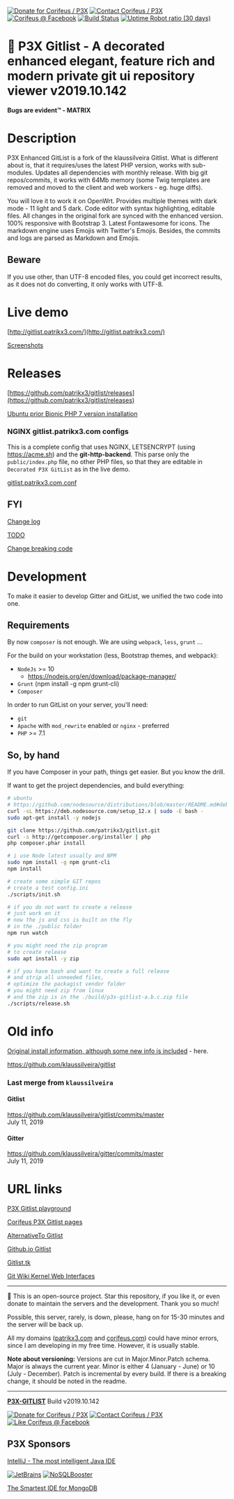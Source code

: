 [//]: #@corifeus-header

  

[![Donate for Corifeus / P3X](https://img.shields.io/badge/Donate-Corifeus-003087.svg)](https://paypal.me/patrikx3) [![Contact Corifeus / P3X](https://img.shields.io/badge/Contact-P3X-ff9900.svg)](https://www.patrikx3.com/en/front/contact) [![Corifeus @ Facebook](https://img.shields.io/badge/Facebook-Corifeus-3b5998.svg)](https://www.facebook.com/corifeus.software)  [![Build Status](https://api.travis-ci.com/patrikx3/gitlist.svg?branch=master)](https://travis-ci.com/patrikx3/gitlist) 
[![Uptime Robot ratio (30 days)](https://img.shields.io/uptimerobot/ratio/m780749701-41bcade28c1ea8154eda7cca.svg)](https://uptimerobot.patrikx3.com/)

 


 
# 🤖 P3X Gitlist - A decorated enhanced elegant, feature rich and modern private git ui repository viewer  v2019.10.142    

  

**Bugs are evident™ - MATRIX️**  
    
  
# Description  


                        
[//]: #@corifeus-header:end

P3X Enhanced GitList is a fork of the klaussilveira Gitlist. What is different about is, that it requires/uses the latest PHP version, works with sub-modules. Updates all dependencies with monthly release. With big git repos/commits, it works with 64Mb memory (some Twig templates are removed and moved to the client and web workers - eg. huge diffs).  
 
 You will love it to work it on OpenWrt. Provides multiple themes with dark mode - 11 light and 5 dark. Code editor with syntax highlighting, editable files. All changes in the original fork are synced with the enhanced version. 100% responsive with Bootstrap 3. Latest Fontawesome for icons. The markdown engine uses Emojis with Twitter's Emojis. Besides, the commits and logs are parsed as Markdown and Emojis. 

## Beware
If you use other, than UTF-8 encoded files, you could get incorrect results, as it does not do converting, it only works with UTF-8.

# Live demo

[http://gitlist.patrikx3.com/](http://gitlist.patrikx3.com/)

[Screenshots](artifacts/screenshots.md)

# Releases
  
[https://github.com/patrikx3/gitlist/releases](https://github.com/patrikx3/gitlist/releases)  

[Ubuntu prior Bionic PHP 7 version installation](artifacts/php-7.2-ubuntu.md)


### NGINX gitlist.patrikx3.com configs 

This is a complete config that uses NGINX, LETSENCRYPT (using https://acme.sh) and the **git-http-backend**.
This parse only the `public/index.php` file, no other PHP files, so that they are editable in `Decorated P3X GitList` as in the live demo.

[gitlist.patrikx3.com.conf](artifacts/gitlist.patrikx3.com.conf)

## FYI
[Change log](changelog.md)  
  
[TODO](todo.md)  
  
[Change breaking code](change-break.md)

# Development

To make it easier to develop Gitter and GitList, we unified the two code into one.  

## Requirements

By now `composer` is not enough. We are using `webpack`, `less`, `grunt` ...

For the build on your workstation (less, Bootstrap themes,  and webpack):

* ```NodeJs``` >= 10
  * https://nodejs.org/en/download/package-manager/
* ```Grunt``` (npm install -g npm grunt-cli)
* `Composer`

In order to run GitList on your server, you'll need:

* ```git```
* ```Apache``` with ```mod_rewrite``` enabled or ```nginx``` - preferred
* ```PHP``` >= 7.1 

## So, by hand

If you have Composer in your path, things get easier. But you know the drill.

If want to get the project dependencies, and build everything:

```bash
# ubuntu
# https://github.com/nodesource/distributions/blob/master/README.md#debinstall
curl -sL https://deb.nodesource.com/setup_12.x | sudo -E bash -
sudo apt-get install -y nodejs

git clone https://github.com/patrikx3/gitlist.git
curl -s http://getcomposer.org/installer | php
php composer.phar install

# i use Node latest usually and NPM
sudo npm install -g npm grunt-cli
npm install

# create some simple GIT repos
# create a test config.ini
./scripts/init.sh

# if you do not want to create a release
# just work on it
# now the js and css is built on the fly
# in the ./public folder
npm run watch

# you might need the zip program
# to create release
sudo apt install -y zip

# if you have bash and want to create a full release
# and strip all unneeded files,
# optimize the packagist vendor folder
# you might need zip from linux
# and the zip is in the ./build/p3x-gitlist-a.b.c.zip file
./scripts/release.sh
```

# Old info
[Original install information, although some new info is included](INSTALL.md) - here.

https://github.com/klaussilveira/gitlist

### Last merge from `klaussilveira`

#### Gitlist
https://github.com/klaussilveira/gitlist/commits/master  
July 11, 2019

#### Gitter
https://github.com/klaussilveira/gitter/commits/master  
July 11, 2019

# URL links

[P3X Gitlist playground](https://patrikx3.com/en/front/playground/18/p3x-gitlist#PG18)  

[Corifeus P3X Gitlist pages](https://pages.corifeus.com/gitlist/)  

[AlternativeTo Gitlist](https://alternativeto.net/software/p3x-gitlist/)  

[Github.io Gitlist](https://patrikx3.github.io/gitlist/)  

[Gitlist.tk](https://gitlist.tk/gitlist.git/blob/master/README.md)  

[Git Wiki Kernel Web Interfaces](https://git.wiki.kernel.org/index.php/Interfaces,_frontends,_and_tools#Web_Interfaces)  


[//]: https://betapage.co/startup/p3x-gitlist


[//]: #@corifeus-footer

---

🙏 This is an open-source project. Star this repository, if you like it, or even donate to maintain the servers and the development. Thank you so much!

Possible, this server, rarely, is down, please, hang on for 15-30 minutes and the server will be back up.

All my domains ([patrikx3.com](https://patrikx3.com) and [corifeus.com](https://corifeus.com)) could have minor errors, since I am developing in my free time. However, it is usually stable.
    
**Note about versioning:** Versions are cut in Major.Minor.Patch schema. Major is always the current year. Minor is either 4 (January - June) or 10 (July - December). Patch is incremental by every build. If there is a breaking change, it should be noted in the readme.  


---
  
[**P3X-GITLIST**](https://pages.corifeus.com/gitlist) Build v2019.10.142 

[![Donate for Corifeus / P3X](https://img.shields.io/badge/Donate-Corifeus-003087.svg)](https://www.paypal.com/cgi-bin/webscr?cmd=_s-xclick&hosted_button_id=QZVM4V6HVZJW6)  [![Contact Corifeus / P3X](https://img.shields.io/badge/Contact-P3X-ff9900.svg)](https://www.patrikx3.com/en/front/contact) [![Like Corifeus @ Facebook](https://img.shields.io/badge/LIKE-Corifeus-3b5998.svg)](https://www.facebook.com/corifeus.software) 


## P3X Sponsors

[IntelliJ - The most intelligent Java IDE](https://www.jetbrains.com/?from=patrikx3)
  
[![JetBrains](https://cdn.corifeus.com/assets/svg/jetbrains-logo.svg)](https://www.jetbrains.com/?from=patrikx3) [![NoSQLBooster](https://cdn.corifeus.com/assets/png/nosqlbooster-70x70.png)](https://www.nosqlbooster.com/)

[The Smartest IDE for MongoDB](https://www.nosqlbooster.com)
  
  
 

[//]: #@corifeus-footer:end


